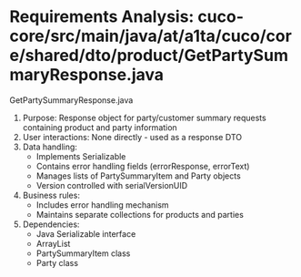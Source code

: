 # Requirements Analysis: cuco-core/src/main/java/at/a1ta/cuco/core/shared/dto/product/GetPartySummaryResponse.java

GetPartySummaryResponse.java
1. Purpose: Response object for party/customer summary requests containing product and party information
2. User interactions: None directly - used as a response DTO
3. Data handling:
   - Implements Serializable
   - Contains error handling fields (errorResponse, errorText)
   - Manages lists of PartySummaryItem and Party objects
   - Version controlled with serialVersionUID
4. Business rules:
   - Includes error handling mechanism
   - Maintains separate collections for products and parties
5. Dependencies:
   - Java Serializable interface
   - ArrayList
   - PartySummaryItem class
   - Party class
